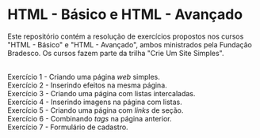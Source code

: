 # HTML - Básico e HTML - Avançado

Este repositório contém a resolução de exercícios propostos nos cursos "HTML - Básico" e "HTML - Avançado", ambos ministrados pela Fundação Bradesco. Os cursos fazem parte da trilha "Crie Um Site Simples".

<br>
Exercício 1 - Criando uma página <i>web</i> simples.<br>
Exercício 2 - Inserindo efeitos na mesma página.<br>
Exercício 3 - Criando uma página com listas intercaladas.<br>
Exercício 4 - Inserindo imagens na página com listas.<br>
Exercício 5 - Criando uma página com <i>links</i> de seção.<br>
Exercício 6 - Combinando <i>tags</i> na página anterior.<br>
Exercício 7 - Formulário de cadastro.